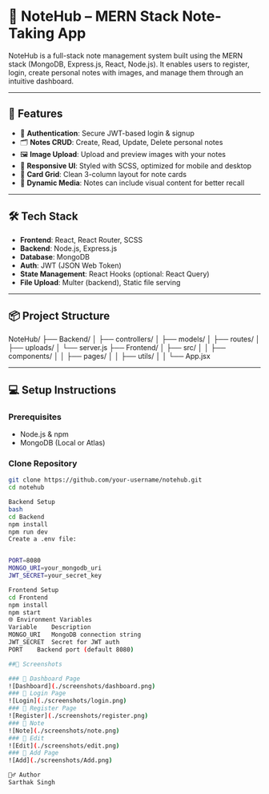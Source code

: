 # 📝 NoteHub – MERN Stack Note-Taking App

NoteHub is a full-stack note management system built using the MERN stack (MongoDB, Express.js, React, Node.js). It enables users to register, login, create personal notes with images, and manage them through an intuitive dashboard.

---

## 🚀 Features

- 🔐 **Authentication**: Secure JWT-based login & signup
- 🗂️ **Notes CRUD**: Create, Read, Update, Delete personal notes
- 🖼️ **Image Upload**: Upload and preview images with your notes
- 📱 **Responsive UI**: Styled with SCSS, optimized for mobile and desktop
- 📄 **Card Grid**: Clean 3-column layout for note cards
- 📸 **Dynamic Media**: Notes can include visual content for better recall

---

## 🛠️ Tech Stack

- **Frontend**: React, React Router, SCSS
- **Backend**: Node.js, Express.js
- **Database**: MongoDB
- **Auth**: JWT (JSON Web Token)
- **State Management**: React Hooks (optional: React Query)
- **File Upload**: Multer (backend), Static file serving

---

## 📦 Project Structure

NoteHub/
├── Backend/
│ ├── controllers/
│ ├── models/
│ ├── routes/
│ ├── uploads/
│ └── server.js
├── Frontend/
│ ├── src/
│ │ ├── components/
│ │ ├── pages/
│ │ ├── utils/
│ │ └── App.jsx


---

## 💻 Setup Instructions

### Prerequisites

- Node.js & npm
- MongoDB (Local or Atlas)

### Clone Repository

```bash
git clone https://github.com/your-username/notehub.git
cd notehub

Backend Setup
bash
cd Backend
npm install
npm run dev
Create a .env file:


PORT=8080
MONGO_URI=your_mongodb_uri
JWT_SECRET=your_secret_key

Frontend Setup
cd Frontend
npm install
npm start
🌐 Environment Variables
Variable	Description
MONGO_URI	MongoDB connection string
JWT_SECRET	Secret for JWT auth
PORT	Backend port (default 8080)

##📸 Screenshots

### 🔐 Dashboard Page  
![Dashboard](./screenshots/dashboard.png)
### 🔐 Login Page 
![Login](./screenshots/login.png)
### 🔐 Register Page 
![Register](./screenshots/register.png)
### 🔐 Note 
![Note](./screenshots/note.png)
### 🔐 Edit 
![Edit](./screenshots/edit.png)
### 🔐 Add Page 
![Add](./screenshots/Add.png)

🙋‍♂️ Author
Sarthak Singh

